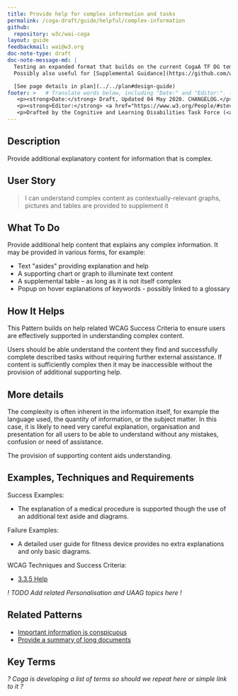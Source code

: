 ```yaml
---
title: Provide help for complex information and tasks
permalink: /coga-draft/guide/helpful/complex-information
github:
  repository: w3c/wai-coga
layout: guide
feedbackmail: wai@w3.org
doc-note-type: draft
doc-note-message-md: |
  Testing an expanded format that builds on the current CogaA TF DG template.
  Possibly also useful for [Supplemental Guidance](https://github.com/w3c/wai-website/issues/132)

  [See page details in plan](../../plan#design-guide)
footer: >   # Translate words below, including "Date:" and "Editor:". (Do not update the date.)
   <p><strong>Date:</strong> Draft, Updated 04 May 2020. CHANGELOG.</p>
   <p><strong>Editor:</strong> <a href="https://www.w3.org/People/#stevelee">Steve Lee</a>.</p>
   <p>Drafted by the Cognitive and Learning Disabilities Task Force (<a href="https://www.w3.org/WAI/GL/task-forces/coga/">CoGa TF</a>) for the Accessible Platform Architecture Working Group (<a href="https://www.w3.org/WAI/GL/">APA</a>) and Accessibility Guidelines Working Group (<a href="https://www.w3.org/WAI/APA/">AGWG</a>) with support from the <abbr title="European Commission">EC</abbr> <a href="https://www.w3.org/WAI/about/projects/easy-reading/">Easy Reading project</a>.</p>
---
```


## Description

Provide additional explanatory content for information that is complex.

## User Story

<blockquote class="pull">I can understand complex content as contextually-relevant graphs, pictures and tables are provided to supplement it</blockquote>

## What To Do

Provide additional help content that explains any complex information. It may be provided in various forms, for example:

- Text "asides" providing explanation and help
- A supporting chart or graph to illuminate text content
- A supplemental table – as long as it is not itself complex
- Popup on hover explanations of keywords - possibly linked to a glossary

## How It Helps

This Pattern builds on help related WCAG Success Criteria to ensure users are effectively supported in understanding complex content.

Users should be able understand the content they find and successfully complete described tasks without requiring further external assistance. If content is sufficiently complex then it may be inaccessible without the provision of additional supporting help.

## More details

The complexity is often inherent in the information itself, for example the language used, the quantity of information, or the subject matter. In this case, it is likely to need very careful explanation, organisation and presentation for all users to be able to understand without any mistakes, confusion or need of assistance.

The provision of supporting content aids understanding.

## Examples, Techniques and Requirements

Success Examples:

- The explanation of a medical procedure is supported though the use of an additional text aside and diagrams.

Failure Examples:

- A detailed user guide for fitness device provides no extra explanations and only basic diagrams.

WCAG Techniques and Success Criteria:

- [3.3.5 Help](https://www.w3.org/WAI/WCAG21/quickref/#help)

_! TODO Add related Personalisation and UAAG topics here !_

## Related Patterns

- [Important information is conspicuous](../findable/conspicuous-primary)
- [Provide a summary of long documents](../clear/summary-text)

## Key Terms

_? Coga is developing a list of terms so should we repeat here or simple link to it ?_
